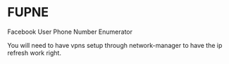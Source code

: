 # FUPNE
Facebook User Phone Number Enumerator

You will need to have vpns setup through network-manager to have the ip refresh work right.
